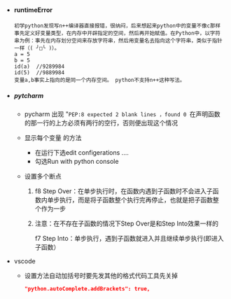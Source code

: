 - #### runtimeError

	```
	初学python发现写n++编译器直接报错，很纳闷，后来想起来python中的变量不像c那样事先定义好变量类型，在内存中开辟指定的空间，然后再开始赋值。在Python中，以字符串为例：事先在内存划分空间来存放字符串，然后用变量名去指向这个字符串，类似于指针一样（( ╯□╰ )）。
	a = 5
	b = 5
	id(a)  //9289984
	id(5)  //9889984
	变量a,b事实上指向的是同一个内存空间。 python不支持n++这种写法。
	```

- ##### pytcharm

	- pycharm 出现 "`PEP:8 expected 2 blank lines ，found 0 `在声明函数的那一行的上方必须有两行的空行，否则便出现这个情况

	- 显示每个变量 的方法

		- 在运行下选edit configerations ....
		- 勾选Run with python console

	- 设置多个断点

		1. f8 Step Over：在单步执行时，在函数内遇到子函数时不会进入子函数内单步执行，而是将子函数整个执行完再停止，也就是把子函数整个作为一步

		2. 注意：在不存在子函数的情况下Step Over是和Step Into效果一样的

			f7 Step Into：单步执行，遇到子函数就进入并且继续单步执行(即进入子函数）

- vscode

	- 设置方法自动加括号时要先发其他的格式代码工具先关掉

		```json
		"python.autoComplete.addBrackets": true,
		```

